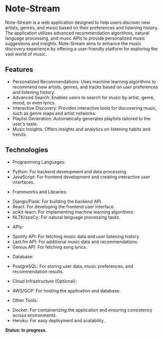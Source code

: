 # Note-Stream
Note-Stream is a web application designed to help users discover new artists, genres, and music based on their preferences and listening history. The application utilizes advanced recommendation algorithms, natural language processing, and music APIs to provide personalized music suggestions and insights. Note-Stream aims to enhance the music discovery experience by offering a user-friendly platform for exploring the vast world of music.
## Features
* Personalized Recommendations: Uses machine learning algorithms to recommend new artists, genres, and tracks based on user preferences and listening history.
* Advanced Search: Enables users to search for music by artist, genre, mood, or even lyrics.
* Interactive Discovery: Provides interactive tools for discovering music, such as genre maps and artist networks.
* Playlist Generation: Automatically generates playlists tailored to the user's taste.
* Music Insights: Offers insights and analytics on listening habits and trends.
## Technologies 
* Programming Languages:
- Python: For backend development and data processing.
- JavaScript: For frontend development and creating interactive user interfaces.
* Frameworks and Libraries:
- Django/Flask: For building the backend API.
- React: For developing the frontend user interface.
- scikit-learn: For implementing machine learning algorithms.
- NLTK/spaCy: For natural language processing tasks.
* APIs:
- Spotify API: For fetching music data and user listening history.
- Last.fm API: For additional music data and recommendations.
- Genius API: For fetching song lyrics.
* Database:
- PostgreSQL: For storing user data, music preferences, and recommendation results.
* Cloud Infrastructure (Optional):
- AWS/GCP: For hosting the application and database.
* Other Tools:
- Docker: For containerizing the application and ensuring consistency across environments.
- Heroku: For easy deployment and scalability.

**Status: In progress.**
